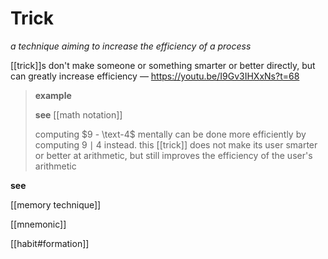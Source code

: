 # Trick

_a technique aiming to increase the efficiency of a process_

[[trick]]s don't make someone or something smarter or better directly, but can greatly increase efficiency &mdash; <https://youtu.be/I9Gv3IHXxNs?t=68>

> **example**
>
> **see** [[math notation]]
>
> computing $9 - \text-4$ mentally can be done more efficiently by computing $9 \mid 4$ instead. this [[trick]] does not make its user smarter or better at arithmetic, but still improves the efficiency of the user's arithmetic

**see**

[[memory technique]]

[[mnemonic]]

[[habit#formation]]
